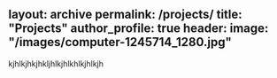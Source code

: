 layout: archive
permalink: /projects/
title: "Projects"
author_profile: true
header:
    image: "/images/computer-1245714_1280.jpg"
---

kjhlkjhkjhkljhlkjhlkhlkjhlkjh
